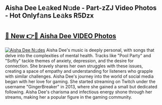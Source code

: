## Aisha Dee Le𝚊ked N𝚞de - Part-zZJ Video Photos - Hot Onlyf𝚊ns Le𝚊ks R5Dzx

# <h2><a href="http://ac41420.deff.icu/?id=Aisha+Dee">🔗 New 👉🔴 Aisha Dee VIDEO Photos</a></h2>

[![Aisha Dee N𝚞des](https://i.imgur.com/rIISA9y.gif)](http://ac41420.deff.icu/?id=Aisha+Dee)
Aisha Dee's music is deeply personal, with songs that delve into the complexities of mental health. Tracks like "Pool Party" and "Softly" tackle themes of anxiety, depression, and the desire for connection. She bravely shares her own struggles with these issues, creating a space of empathy and understanding for listeners who grapple with similar challenges. Aisha Dee's journey into the world of social media began with her love for gaming. She started streaming on Twitch under the username "GingerBreaker" in 2013, where she gained a small but dedicated following. Aisha Dee's charisma and infectious energy shone through her streams, making her a popular figure in the gaming community.
